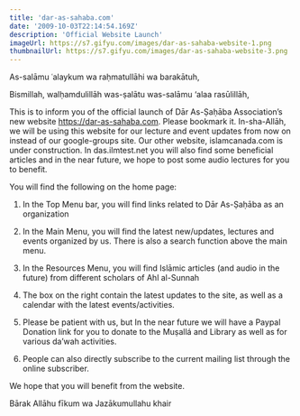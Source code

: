 ```yaml
---
title: 'dar-as-sahaba.com'
date: '2009-10-03T22:14:54.169Z'
description: 'Official Website Launch'
imageUrl: https://s7.gifyu.com/images/dar-as-sahaba-website-1.png
thumbnailUrl: https://s7.gifyu.com/images/dar-as-sahaba-website-3.png
---
```


As-salāmu ʿalaykum wa raḥmatullāhi wa barakātuh,

Bismillah, walḥamdulillāh was-ṣalātu was-salāmu ‘alaa rasūlillāh,

This is to inform you of the official launch of Dār As-Ṣaḥāba Association’s new website https://dar-as-sahaba.com. Please bookmark it. In-sha-Allāh, we will be using this website for our lecture and event updates from now on instead of our google-groups site. Our other website, islamcanada.com is under construction. In das.ilmtest.net you will also find some beneficial articles and in the near future, we hope to post some audio lectures for you to benefit.

You will find the following on the home page:

1. In the Top Menu bar, you will find links related to Dār As-Ṣaḥāba as an organization

2. In the Main Menu, you will find the latest new/updates, lectures and events organized by us. There is also a search function above the main menu.

3. In the Resources Menu, you will find Islāmic articles (and audio in the future) from different scholars of Ahl al-Sunnah

4. The box on the right contain the latest updates to the site, as well as a calendar with the latest events/activities.

5. Please be patient with us, but In the near future we will have a Paypal Donation link for you to donate to the Muṣallá and Library as well as for various da’wah activities.

6. People can also directly subscribe to the current mailing list through the online subscriber.

We hope that you will benefit from the website.

Bārak Allāhu fīkum wa Jazākumullahu khair
